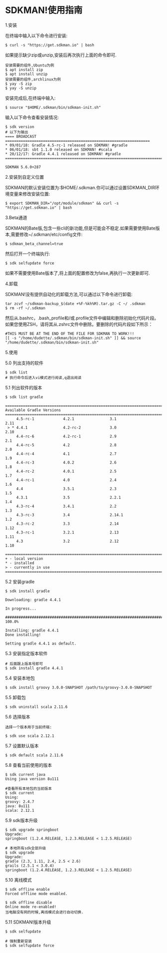 # SDKMAN!使用指南

1.安装

在终端中输入以下命令进行安装:
```
$ curl -s "https://get.sdkman.io" | bash
```
如果提示缺少zip或unzip,安装后再次执行上面的命令即可.
```
安装需要的组件,Ubuntu为例
$ apt install zip
$ apt install unzip
安装需要的组件,archlinux为例
$ yay -S zip
$ yay -S unzip
```
安装完成后,在终端中输入:
```
$ source "$HOME/.sdkman/bin/sdkman-init.sh"
```
输入以下命令查看安装情况:
```
$ sdk version
# 以下为输出
==== BROADCAST =================================================================
* 09/01/18: Gradle 4.5-rc-1 released on SDKMAN! #gradle
* 06/01/18: sbt 1.1.0 released on SDKMAN! #scala
* 20/12/17: Gradle 4.4.1 released on SDKMAN! #gradle
================================================================================

SDKMAN 5.6.0+287
```
2.安装到自定义位置

SDKMAN的默认安装位置为:$HOME/.sdkman.你可以通过设置SDKMAN_DIR环境变量来修改安装位置:

```
$ export SDKMAN_DIR="/opt/module/sdkman" && curl -s "https://get.sdkman.io" | bash
```
3.Beta通道

SDKMAN的Bate版,包含一些cli的新功能,但是可能会不稳定.如果需要使用Bate版本,需要修改~/.sdkman/etc/config文件:
```
$ sdkman_beta_channel=true
```
然后打开一个终端执行:

```
$ sdk selfupdate force
```
如果不需要使用Bate版本了,将上面的配置修改为false,再执行一次更新即可.

4.卸载

SDKMAN!没有提供自动化的卸载方法,可以通过以下命令进行卸载:
```
tar zcvf ~/sdkman-backup_$(date +%F-%kh%M).tar.gz -C ~/ .sdkman
$ rm -rf ~/.sdkman
```
然后从.bashrc，.bash_profile和/或.profile文件中编辑和删除初始化代码片段。如果您使用ZSH，请将其从.zshrc文件中删除。要删除的代码片段如下所示：

```
#THIS MUST BE AT THE END OF THE FILE FOR SDKMAN TO WORK!!!
[[ -s "/home/dudette/.sdkman/bin/sdkman-init.sh" ]] && source "/home/dudette/.sdkman/bin/sdkman-init.sh"
```
5.使用

5.0 列出支持的软件
```
$ sdk list
# 执行命令后进入vi模式进行阅读,q退出阅读
```
5.1 列出软件的版本
```
$ sdk list gradle

================================================================================
Available Gradle Versions
================================================================================
     4.5-rc-1             4.2.1                3.1                  2.11           
 > * 4.4.1                4.2-rc-2             3.0                  2.10           
     4.4-rc-6             4.2-rc-1             2.9                  2.1            
     4.4-rc-5             4.2                  2.8                  2.0            
     4.4-rc-4             4.1                  2.7                  1.9            
     4.4-rc-3             4.0.2                2.6                  1.8            
     4.4-rc-2             4.0.1                2.5                  1.7            
     4.4-rc-1             4.0                  2.4                  1.6            
     4.4                  3.5.1                2.3                  1.5            
     4.3.1                3.5                  2.2.1                1.4            
     4.3-rc-4             3.4.1                2.2                  1.3            
     4.3-rc-3             3.4                  2.14.1               1.2            
     4.3-rc-2             3.3                  2.14                 1.12           
     4.3-rc-1             3.2.1                2.13                 1.11           
     4.3                  3.2                  2.12                 1.10           

================================================================================
+ - local version
* - installed
> - currently in use
================================================================================
```
5.2 安装gradle
```
$ sdk install gradle

Downloading: gradle 4.4.1

In progress...

######################################################################## 100.0%

Installing: gradle 4.4.1
Done installing!

Setting gradle 4.4.1 as default.
```
5.3 安装指定版本软件
```
# 后面跟上版本号即可
$ sdk install gradle 4.4.1
```
5.4 安装本地包
```
$ sdk install groovy 3.0.0-SNAPSHOT /path/to/groovy-3.0.0-SNAPSHOT
```

5.5 卸载包
```
$ sdk uninstall scala 2.11.6
```

5.6 选择版本
```
选择一个版本用于当前终端:

$ sdk use scala 2.12.1
```
5.7 设置默认版本
```
$ sdk default scala 2.11.6
```
5.8 查看当前使用的版本
```
$ sdk current java
Using java version 8u111

#查看所有本地包的当前版本
$ sdk current
Using:
groovy: 2.4.7
java: 8u111
scala: 2.12.1
```
5.9 sdk版本升级
```
$ sdk upgrade springboot
Upgrade:
springboot (1.2.4.RELEASE, 1.2.3.RELEASE < 1.2.5.RELEASE)

# 本地所有sdk全部升级
$ sdk upgrade
Upgrade:
gradle (2.3, 1.11, 2.4, 2.5 < 2.6)
grails (2.5.1 < 3.0.4)
springboot (1.2.4.RELEASE, 1.2.3.RELEASE < 1.2.5.RELEASE)
```
5.10 离线模式
```
$ sdk offline enable
Forced offline mode enabled.

$ sdk offline disable
Online mode re-enabled!
当电脑没有网的时候,离线模式会进行自动切换.
```

5.11 SDKMAN!版本升级
```
$ sdk selfupdate

# 强制重新安装
$ sdk selfupdate force
```
